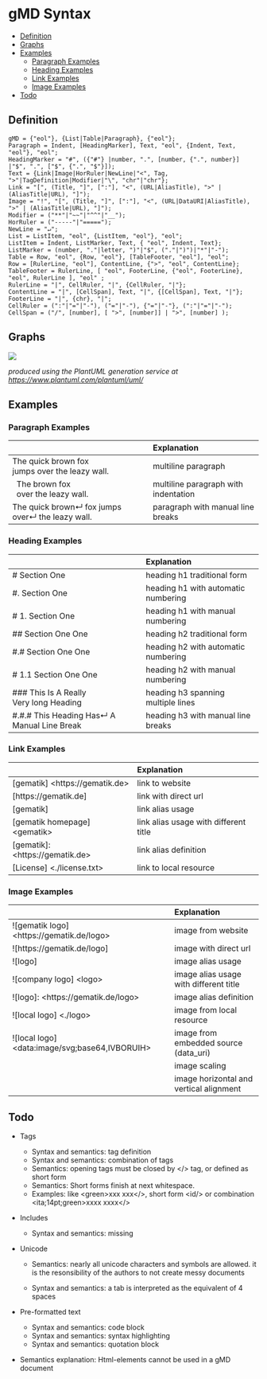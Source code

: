 # gMD Syntax

- [Definition](#definition) 
- [Graphs](#graphs)
- [Examples](#examples) 
  - [Paragraph Examples](#paragraph_examples)
  - [Heading Examples](#heading_examples)
  - [Link Examples](#link_examples)
  - [Image Examples](#image_examples)
- [Todo](#todo)

## Definition

```
gMD = {"eol"}, {List|Table|Paragraph}, {"eol"};
Paragraph = Indent, [HeadingMarker], Text, "eol", {Indent, Text, "eol"}, "eol";
HeadingMarker = "#", ({"#"} |number, ".", [number, {".", number}] |"$", ".", ["$", {".", "$"}]);
Text = {Link|Image|HorRuler|NewLine|"<", Tag, ">"|TagDefinition|Modifier|"\", "chr"|"chr"};
Link = "[", (Title, "]", [":"], "<", (URL|AliasTitle), ">" | (AliasTitle|URL), "]"); 
Image = "!", "[", (Title, "]", [":"], "<", (URL|DataURI|AliasTitle), ">" | (AliasTitle|URL), "]"); 
Modifier = ("**"|"~~"|"^^"|"__");
HorRuler = ("-----"|"=====");
NewLine = "↵";
List = ListItem, "eol", {ListItem, "eol"}, "eol";
ListItem = Indent, ListMarker, Text, { "eol", Indent, Text};
ListMarker = (number, "."|letter, ")"|"$", ("."|")")|"*"|"-");
Table = Row, "eol", {Row, "eol"}, [TableFooter, "eol"], "eol"; 
Row = [RulerLine, "eol"], ContentLine, {">", "eol", ContentLine}; 
TableFooter = RulerLine, [ "eol", FooterLine, {"eol", FooterLine}, "eol", RulerLine ], "eol" ;
RulerLine = "|", CellRuler, "|", {CellRuler, "|"};
ContentLine = "|", [CellSpan], Text, "|", {[CellSpan], Text, "|"};
FooterLine = "|", {chr}, "|";
CellRuler = (":"|"="|"-"), ("="|"-"), {"="|"-"}, (":"|"="|"-");
CellSpan = ("/", [number], [ ">", [number]] | ">", [number] );
```

## Graphs

![](https://www.plantuml.com/plantuml/svg/bLRTRjku4hxFKypHEK3j84xGYtEJj44FJh5eW7QnoBPNILhGrDWYIf5UaceIMCxblj6-q3x9pep4IZACeFM59StFp3S_C-IRc5H8k7IhewFPyGAKUuI8VpJeD9v0gbI2qcC4vnFKAkcAQ0ZnqINri2XnPPn9nZim4L90bR045S67qZWL7Y7XGpg58xBRwUXajBBs4RGF0JKPnuIQjR9Jg9kOGDden_wmLevK8JGMumbu8ePx4n5CUjOrUHRTxDQux3YfTGGLoCBQ-O3bwV7yw6ZzuIsyXcs1tXQx4zY-Dp6r7zNIOlkR2ceTrAPYUYTmqQLC-xf6bo98Ak7Uf0gALui2b2i1NTbJ5fSTHIi7IoGa4GDZncyK2eM3Wk2x6y9nvKgoUm8txr1HKEiFAdp5S7S27_61o0A2m6In4NNNFtk4HYGai-nQCgfgX9KFG6a1QzoXhERC00ERO21mnR_9zsnBZrthcdg9WNoU4kqcVstbi_lQtRN5VueiGQ-PJQ-xktcFKpN9ruhht6cHFrW-GXFfHL2JDEXA1QKJ1avX8bJWLq0bRfJjrQ9aajD1EAc6xcjxLQirjkzyk6uiXlPNl2SojiMhWlAcreJZicZfvUttZcu_-DAi30aNjunJLw5evJ_NlObaavqtJWO1owwfZ4mB9zRVOyajo6rLgGYRW5cIEo5WnF2jLsCvAG1_mJ1PCJVCVJ0feUEeJTaLiVIwuTO3pydGjYd9s6ogBvuwPfvRWVU82U86DSTOpiavHgqsM0xvZJ0Zm1gHh78PNjo-cFF479gsiPQIbhUMGUD3ZseLV9tTAwViOpHH-ehBm-rqm-tqqIIBbEmxwPBpWdfTIZJxTFs-_PyrAeh4NEe5BSm6MaiYSr6TNy1UWHHBGM8nS1HFHnWd2Mr46K9ArJIrC-COV9Va9LOqIvEDI27F9H1fCOxaNmJu1y9vgvBwT7trSs7bfYG_i-Buc3howOd-Fd-clozVYZn85C6mK5cEctB50NXRWdTdVhKYexTFjq_VMIPHLlJ099kP5HkUAXtC9WrySZVYJxWoVtdO1Eg2VuJnDVz6C8sJvNFUptX1M_D8wFhhbF6w43g2HRUkXbs63qed-E-e_zXtDzzIZR___8lN86zo-kJ7LS9ws9u3PNzpPiwmYKMzsu1vtMwpeV4MvWqnY782HXkojPYIlC-BRYdEc4fVyxRWYYvoVgPR3KimXEQyEsQYd2ezYueWoqR6b8pnYPkLbTrKQebo01umm63s3Sp5mB2DdmD00Unxl-1r4r3EH2bPlqMuZaOoJOEd6YjdpCkfgmdS7t4t_pbtIjmj6qjnWwKIxPa_vZOhLQomFCHU53BgSYEWibxx-w6HXeyTJRk8_EAzL5geT_sJnvXaIVr6veCRTH3vltU98kc8Mre7FMl2sUKDLrDOPi630i7VT_UPZO_Ha7DAZwH3avvnZU8zjnWEJzuqAea4EZb35UZEXKnUT-gFmk1u1xmt6LR7p7ZtQRiCVz25d0YWBX-eDAejHudM2l6a-zvE2JnPEH4ZhHkM-dsZt70v4kM3z7n-ez8LQ1AG4tQul4aYR2IjCqugFKSdXQos8RuCOAkhi1Fhemsy4Z799fWu7FUyCbTDQW924v4DCinXMPxpekmM0Is7uNNRlvAZYL3lKa4G4n83ySPdiWI0tNn8o6hflo6Vu1Mg4eCGJu_sZIn-q8ZpeLRsi152Ej5KrgmTJsk-VefQX2NILCEiSSdOJd2pGVBjj9pXJ75KmZtJS_PdSPKMOlUyOq-dzfmA5CowsfD1LuubD472SD2CSkLKcftMvW7BuOv12HSvojd-3J1Nc1jH2dmsN9FlP9GkHuGxQAS4o0Nkkt9l9rrEDwBaIHGP5QaqjQF4Us3L2yALkJKgOhpaKAZD3nW-UyumgJnhbMD-Gpd3fLlz0m00)

_produced using the PlantUML generation service at https://www.plantuml.com/plantuml/uml/_ 

## Examples

### Paragraph Examples

|                                                              | Explanation                          |
| :----------------------------------------------------------- | :----------------------------------- |
| The quick brown fox<br>jumps over the leazy wall.            | multiline paragraph                  |
| &nbsp;&nbsp;The brown fox<br>&nbsp;&nbsp;over the leazy wall. | multiline paragraph with indentation |
| The quick brown↵ fox jumps over↵ the leazy wall.             | paragraph with manual line breaks    |

### Heading Examples

|                                             | Explanation                         |
| :------------------------------------------ | :---------------------------------- |
| # Section One                               | heading h1 traditional form         |
| #. Section One                              | heading h1 with automatic numbering |
| # 1. Section One                            | heading h1 with manual numbering    |
| ## Section One One                          | heading h2 traditional form         |
| #.# Section One One                         | heading h2 with automatic numbering |
| # 1.1 Section One One                       | heading h2 with manual numbering    |
| ### This Is A Really<br>Very long Heading   | heading h3 spanning multiple lines  |
| #.#.# This Heading Has↵ A Manual Line Break | heading h3 with manual line breaks  |

### Link Examples

|                                         | Explanation                           |
| :-------------------------------------- | :------------------------------------ |
| \[gematik\] \<https[]()://gematik.de\>  | link to website                       |
| \[https[]()://gematik.de]               | link with direct url                  |
| \[gematik\]                             | link alias usage                      |
| \[gematik homepage\] \<gematik\>        | link alias usage with different title |
| \[gematik\]: \<https[]()://gematik.de\> | link alias definition                 |
| \[License] \<./license.txt\>            | link to local resource                |

### Image Examples

|                                                    | Explanation                             |
| :------------------------------------------------- | :-------------------------------------- |
| !\[gematik logo\] \<https[]()://gematik.de/logo\>  | image from website                      |
| !\[https[]()://gematik.de/logo\]                   | image with direct url                   |
| !\[logo\]                                          | image alias usage                       |
| !\[company logo\] \<logo\>                         | image alias usage with different title  |
| !\[logo\]: \<https[]()://gematik.de/logo\>         | image alias definition                  |
| !\[local logo\] \<./logo\>                         | image from local resource               |
| !\[local logo\] \<data:image/svg;base64,IVBORUIH\> | image from embedded source (data_uri)   |
|                                                    | image scaling                           |
|                                                    | image horizontal and vertical alignment |

## Todo

- Tags
  - Syntax and semantics: tag definition
  - Syntax and semantics: combination of tags 
  - Semantics: opening tags must be closed by \</\> tag,  or defined as  short form
  - Semantics: Short forms finish at next whitespace.
  - Examples: like \<green\>xxx xxx\</\>, short form <id/\> or combination \<ita;14pt;green\>xxxx xxxx\</\>
- Includes
  
  - Syntax and semantics: missing
- Unicode
  
  - Semantics: nearly all unicode characters and symbols are allowed. it is the resonsibility of the authors to not create messy documents
  
  - Syntax and semantics: a tab is interpreted as the equivalent of 4 spaces
- Pre-formatted text
  - Syntax and semantics: code block
  - Syntax and semantics: syntax highlighting
  - Syntax and semantics: quotation block
- Semantics explanation: Html-elements cannot be used in a gMD document










